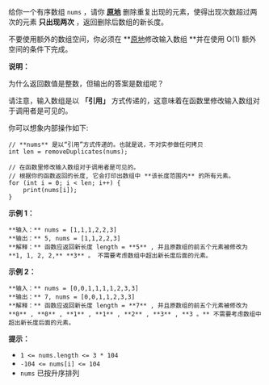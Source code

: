 给你一个有序数组 `nums` ，请你
**[原地](http://baike.baidu.com/item/%E5%8E%9F%E5%9C%B0%E7%AE%97%E6%B3%95)**
删除重复出现的元素，使得出现次数超过两次的元素 **只出现两次** ，返回删除后数组的新长度。

不要使用额外的数组空间，你必须在
**[原地](https://baike.baidu.com/item/%E5%8E%9F%E5%9C%B0%E7%AE%97%E6%B3%95)修改输入数组
**并在使用 O(1) 额外空间的条件下完成。



**说明：**

为什么返回数值是整数，但输出的答案是数组呢？

请注意，输入数组是以 **「引用」** 方式传递的，这意味着在函数里修改输入数组对于调用者是可见的。

你可以想象内部操作如下:

    
    
    // **nums** 是以“引用”方式传递的。也就是说，不对实参做任何拷贝
    int len = removeDuplicates(nums);
    
    // 在函数里修改输入数组对于调用者是可见的。
    // 根据你的函数返回的长度, 它会打印出数组中 **该长度范围内** 的所有元素。
    for (int i = 0; i < len; i++) {
        print(nums[i]);
    }
    



**示例 1：**

    
    
    **输入：** nums = [1,1,1,2,2,3]
    **输出：** 5, nums = [1,1,2,2,3]
    **解释：** 函数应返回新长度 length = **5** , 并且原数组的前五个元素被修改为 **1, 1, 2, 2,** **3** 。 不需要考虑数组中超出新长度后面的元素。
    

**示例 2：**

    
    
    **输入：** nums = [0,0,1,1,1,1,2,3,3]
    **输出：** 7, nums = [0,0,1,1,2,3,3]
    **解释：** 函数应返回新长度 length = **7** , 并且原数组的前五个元素被修改为  **0** , **0** , **1** , **1** , **2** , **3** , **3 。** 不需要考虑数组中超出新长度后面的元素。
    



**提示：**

  * `1 <= nums.length <= 3 * 104`
  * `-104 <= nums[i] <= 104`
  * `nums` 已按升序排列

